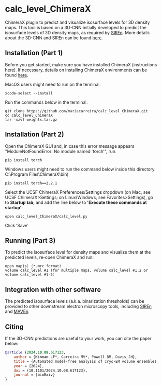 # calc_level_ChimeraX
ChimeraX plugin to predict and visualize isosurface levels for 3D density maps. This tool is based on a 3D-CNN initially developed to predict the isosurface levels of 3D density maps, as required by [SIREn](https://www.github.com/lkinman/SIREn). More details about the 3D-CNN and SIREn can be found [here](https://www.github.com/lkinman/SIREn).


## Installation (Part 1)

Before you get started, make sure you have installed ChimeraX (instructions [here](https://www.cgl.ucsf.edu/chimera/download.html)). 
If necessary, details on installing ChimeraX environments can be found [here](https://www.cgl.ucsf.edu/chimerax/docs/devel/environment.html).

MacOS users might need to run on the terminal:
```
xcode-select --install
```

Run the commands below in the terminal:
```
git clone https://github.com/mariacarreira/calc_level_ChimeraX.git
cd calc_level_ChimeraX
tar -xzvf weights.tar.gz
```

## Installation (Part 2)  

Open the ChimeraX GUI and, in case this error message appears "ModuleNotFoundError: No module named 'torch'", run:
```
pip install torch 
```
Windows users might need to run the command below inside this directory C:\Program Files\ChimeraX<version>\bin)
```  
pip install torch==2.2.1
```
Select the UCSF ChimeraX Preferences/Settings dropdown (on Mac, see UCSF ChimeraX>Settings; on Linux/Windows, see Favorites>Settings), go to **Startup tab**, and add the line below to **'Execute these commands at startup'**:

```
open calc_level_ChimeraX/calc_level.py 
```
Click 'Save' 

## Running (Part 3)
To predict the isosurface level for density maps and visualize them at the predicted levels, re-open ChimeraX and run:

```
open map(s) (*.mrc format) 
volume calc_level #1 (for multiple maps, volume calc_level #1,2 or volume calc_level #1-5)
```

## Integration with other software

The predicted isosurface levels (a.k.a. binarization thresholds) can be provided to other downstream electron microscopy tools, including [SIREn](https://www.github.com/lkinman/SIREn) and [MAVEn](https://www.github.com/lkinman/MAVEn).


## Citing

If the 3D-CNN predictions are useful to your work, you can cite the paper below:
```bibtex
@article {2024.10.08.617123,
	author = {Kinman LF*, Carreira MV*, Powell BM, Davis JH},
	title = {Automated model-free analysis of cryo-EM volume ensembles with SIREn},
	year = {2024},
	doi = {10.1101/2024.10.08.617123},
	journal = {bioRxiv}
}
```

